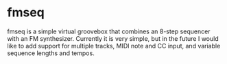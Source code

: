 # fmseq

fmseq is a simple virtual groovebox that combines an 8-step sequencer with an FM
synthesizer. 
Currently it is very simple, but in the future I would like to add support for multiple tracks, MIDI note and CC input, and variable sequence lengths and tempos.
